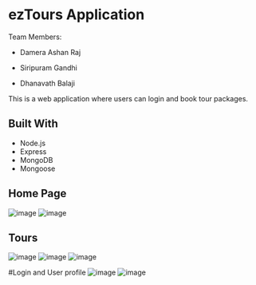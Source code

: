 # ezTours Application

Team Members:

- Damera Ashan Raj

- Siripuram Gandhi

- Dhanavath Balaji

This is a web application where users can login and book tour packages.

## Built With
- Node.js
- Express
- MongoDB
- Mongoose

## Home Page
![image](https://user-images.githubusercontent.com/83868114/204711374-69f093f1-de97-42b1-a9e5-eddf8a5b7585.png)
![image](https://user-images.githubusercontent.com/83868114/204711395-22b3956a-503b-4974-b7e3-1ea7a1c61d7c.png)


## Tours
![image](https://user-images.githubusercontent.com/83868114/204711632-3d24f758-2e50-4ea3-9ddd-d0eb4818d814.png)
![image](https://user-images.githubusercontent.com/83868114/204711642-cf2d7933-6116-4197-9bcb-bb2a9d7af6b6.png)
![image](https://user-images.githubusercontent.com/83868114/204711655-0efc20b2-7445-4b43-857f-fa5a2ac82987.png)

#Login and User profile
![image](https://user-images.githubusercontent.com/83868114/204711873-30f667bd-640b-4f19-a18e-bcce16082d76.png)
![image](https://user-images.githubusercontent.com/83868114/204711986-5cccfae2-2dbb-479a-b1fb-a0357722cef7.png)

